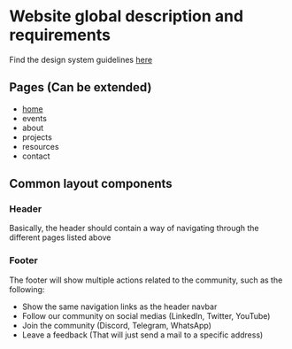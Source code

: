 # Website global description and requirements

Find the design system guidelines [here](./guidelines.md)

## Pages (Can be extended)

- [home](./pages/home.md)
- events
- about
- projects
- resources
- contact

## Common layout components

### Header

Basically, the header should contain a way of navigating through the different pages listed above

### Footer

The footer will show multiple actions related to the community, such as the following:

- Show the same navigation links as the header navbar
- Follow our community on social medias (LinkedIn, Twitter, YouTube)
- Join the community (Discord, Telegram, WhatsApp)
- Leave a feedback (That will just send a mail to a specific address)
